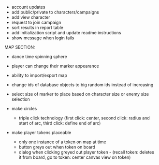 - account updates
- add public/private to characters/campaigns
- add view character
- request to join campaign
- sort results in report table
- add initialization script and update readme instructions
- show message when login fails

MAP SECTION:

- dance time spinning sphere
- player can change their marker appearance
- ability to import/export map
- change ids of database objects to big random ids instead of increasing
- select size of marker to place based on character size or enemy size selection

- make circles
  - triple click technology (first click: center, second click: radius and start of arc, third click: define end of arc)
- make player tokens placeable
  - only one instance of a token on map at time
  - button greys out when token on board
  - dialog when clicking greyed out player token - (recall token: deletes it from board, go to token: center canvas view on token)
